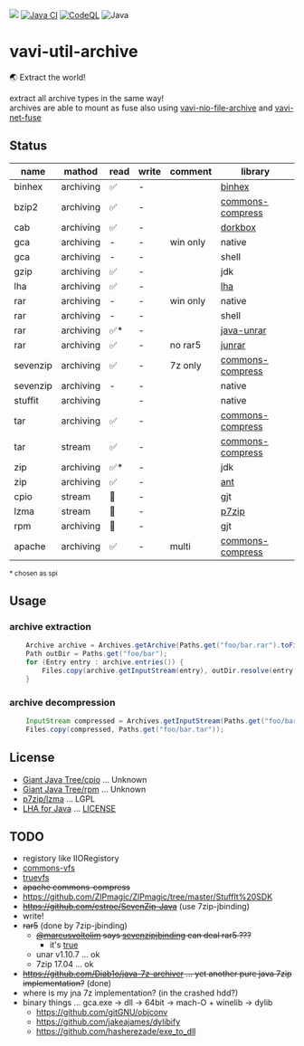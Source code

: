 [![](https://jitpack.io/v/umjammer/vavi-util-archive.svg)](https://jitpack.io/#umjammer/vavi-util-archive)
[![Java CI](https://github.com/umjammer/vavi-util-archive/actions/workflows/maven.yml/badge.svg)](https://github.com/umjammer/vavi-util-archive/actions/workflows/maven.yml)
[![CodeQL](https://github.com/umjammer/vavi-util-archive/actions/workflows/codeql-analysis.yml/badge.svg)](https://github.com/umjammer/vavi-util-archive/actions/workflows/codeql-analysis.yml)
![Java](https://img.shields.io/badge/Java-17-b07219)

# vavi-util-archive

🌏 Extract the world!

extract all archive types in the same way!</br>
archives are able to mount as fuse also using [vavi-nio-file-archive](https://github.com/umjammer/vavi-apps-fuse/tree/master/vavi-nio-file-archive)
and [vavi-net-fuse](https://github.com/umjammer/vavi-apps-fuse/tree/master/vavi-net-fuse)

## Status

| name     | mathod    | read | write | comment | library                                                                 |
|----------|-----------|------|--------|---------|-------------------------------------------------------------------------|
| binhex   | archiving | ✅    | - |         | [binhex](https://github.com/umjammer/JBinHex)                           |
| bzip2    | archiving | ✅    | - |         | [commons-compress](https://commons.apache.org/proper/commons-compress/) |
| cab      | archiving | ✅    | - |         | [dorkbox](https://github.com/umjammer/CabParser)                        |
| gca      | archiving | -    | - | win only | native                                                                        |
| gca      | archiving | -    | - |         | shell                                                                        |
| gzip     | archiving | ✅    | - |         | jdk                                                                     |
| lha      | archiving | ✅    | - |         | [lha](https://github.com/umjammer/jlha)                                 |
| rar      | archiving | -    | - | win only | native                                                                    |
| rar      | archiving | -    | - |         | shell                                                                     |
| rar      | archiving | ✅*   | - |         | [java-unrar](https://github.com/umjammer/java-unrar)                    |
| rar      | archiving | ✅    | - | no rar5 | [junrar](https://github.com/junrar/junrar)                              |
| sevenzip | archiving | ✅    | - | 7z only | [commons-compress](https://commons.apache.org/proper/commons-compress/) |
| sevenzip | archiving | -    | - |         | native                                                                        |
| stuffit  | archiving |      | - |         | native                                                                        |
| tar      | archiving | ✅    | - |         | [commons-compress](https://commons.apache.org/proper/commons-compress/) |
| tar      | stream    | ✅    | - |         | [commons-compress](https://commons.apache.org/proper/commons-compress/) |
| zip      | archiving | ✅*   | - |         | jdk                                                                     |
| zip      | archiving | ✅    | - |         | [ant](https://ant.apache.org/)                                          |
| cpio     | stream    | 🚧   | - |         | gjt                                                                     |
| lzma     | stream    | 🚧   | - |         | [p7zip](https://p7zip.sourceforge.net/)                                 |
| rpm      | archiving | 🚧   | - |         | gjt                                                                     |
| apache   | archiving | ✅    | - | multi   | [commons-compress](https://commons.apache.org/proper/commons-compress/) |

<sub>* chosen as spi</sub>

## Usage

### archive extraction

```java
    Archive archive = Archives.getArchive(Paths.get("foo/bar.rar").toFile());
    Path outDir = Paths.get("foo/bar");
    for (Entry entry : archive.entries()) {
        Files.copy(archive.getInputStream(entry), outDir.resolve(entry.getName()));
    }
```

### archive decompression

```java
    InputStream compressed = Archives.getInputStream(Paths.get("foo/bar.tar.bz").toFile());
    Files.copy(compressed, Paths.get("foo/bar.tar"));
```

## License

 * [Giant Java Tree/cpio](http://www.gjt.org/servlets/JCVSlet/list/gjt/org/gjt/archive/cpio) ... Unknown
 * [Giant Java Tree/rpm](http://www.gjt.org/servlets/JCVSlet/list/gjt/org/gjt/archive/rpm) ... Unknown
 * [p7zip/lzma](https://p7zip.sourceforge.net/) ... LGPL
 * [LHA for Java](http://homepage1.nifty.com/dangan/) ... [LICENSE](src/main/java/vavi/util/archive/lha/LISENCE-LHAforJava)

## TODO

 * registory like IIORegistory
 * [commons-vfs](https://commons.apache.org/proper/commons-vfs/)
 * [truevfs](https://github.com/christian-schlichtherle/truevfs)
 * ~~apache commons-compress~~
 * https://github.com/ZIPmagic/ZIPmagic/tree/master/StuffIt%20SDK
 * ~~https://github.com/cstroe/SevenZip-Java~~ (use 7zip-jbinding)
 * write!
 * ~~rar5~~ (done by 7zip-jbinding)
   * ~~[@marcusvoltolim]((https://github.com/marcusvoltolim/file-processor#readme)) says [sevenzipjbinding](https://github.com/borisbrodski/sevenzipjbinding) can deal rar5 ???~~
     * it's [true](https://github.com/borisbrodski/sevenzipjbinding/issues/19#issuecomment-578636772)
   * unar v1.10.7 ... ok
   * 7zip 17.04 ... ok
 * ~~https://github.com/Diab1o/java-7z-archiver ... yet another pure java 7zip implementation?~~ (done)
 * where is my jna 7z implementation? (in the crashed hdd?)
 * binary things ... gca.exe -> dll -> 64bit -> mach-O + winelib -> dylib
   * https://github.com/gitGNU/objconv
   * https://github.com/jakeajames/dylibify
   * https://github.com/hasherezade/exe_to_dll